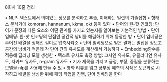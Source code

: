 8회차 10줄 정리

• NLP: 텍스트에서 의미있는 정보를 분석하고 추출, 이해하는 일련의 기술집합
• 형태소 분석기에 komoran, hannanum, kkma, okt 등이 있다
• 단어의 원-핫 인코딩: 단어가 문장의 다른 요소와 어떤 관계를 가지고 있는지를 알아보는 기본적인 방법
• 단어 임베딩: 원-핫 인코딩의 단점인 공간적 낭비를 해결하기 위해 등장한 방
• 단어 임베딩은 주어진 배열을 정해진 길이로 압축시켜준
• 단어 임베딩으로 얻은 결과는 밀집된 정보고 공간의 낭비가 적은데 각 단어 간의 유사도를 계산해서 가능하다
• Embedding함수를 적용해 딥러닝 모델 생성한
• 텍스트 유사도 측정 방법: 코사인 유사도, 유클리디언 유사도, 자카드 유사도, n-gram 유사도 
• 기사 제목을 가지고 긍정, 부정, 중립을 분류하는 모델을 nlp를 사용해 만들 수 있
• 영화 리뷰를 읽고 긍부정 예측의 시작은 토큰화로 시작하고 배열을 생성한 뒤에 패딩 작업을 진행, 단어 임베딩을 한다 
